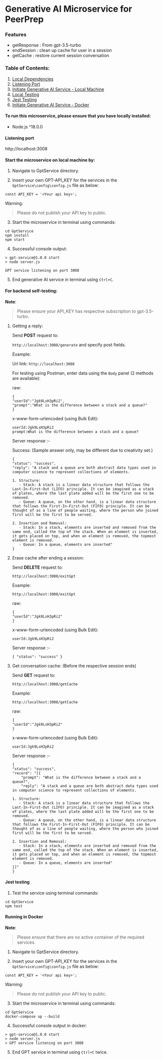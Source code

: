# Generative AI Microservice for PeerPrep

### Features

- getResponse : From gpt-3.5-turbo
- endSession : clean up cache for user in a session
- getCache : restore current session conversation

### Table of Contents:

1. [Local Dependencies](#to-run-this-microservice-please-ensure-that-you-have-locally-installed)
2. [Listening Port](#listening-port)
3. [Initiate Generative AI Service - Local Machine](#start-the-microservice-on-local-machine-by)
4. [Local Testing](#for-backend-self-testing)
5. [Jest Testing](#jest-testing)
6. [Initiate Generative AI Service - Docker](#running-in-docker)


#### To run this microservice, please ensure that you have locally installed:

- Node.js ^18.0.0


#### Listening port

http://localhost:3008


#### Start the microservice on local machine by:

1. Navigate to GptService directory.
   
2. Insert your own GPT-API_KEY for the services in the `GptService\config\config.js` file as below:
   
``` 
const API_KEY = '<Your api key>';
```

Warning:

> Please do not publish your API key to public.

   
3. Start the microservice in terminal using commands:
   
```
cd GptService
npm install
npm start
```

4. Successful console output:

```
> gpt-service@1.0.0 start
> node server.js

GPT service listening on port 3008
```

5. End generative AI service in terminal using `Ctrl+C`.


#### For backend self-testing:

**Note**:

> Please ensure your API_KEY has respective subscription to gpt-3.5-turbo.

1. Getting a reply:
   
   Send **POST** request to:
   
    `http://localhost:3008/generate` and specify post fields.
   
   Example:
   
   Url link: `http://localhost:3008`

   For testing using Postman, enter data using the `Body` panel (2 methods are available):
   
   raw:

    ```
    {
    "userId":"Jgk9LsH3pRi2",
    "prompt":"What is the difference between a stack and a queue?"
    }
    ```

   x-www-form-urlencoded (using Bulk Edit):

    ```
    userId:Jgk9LsH3pRi2
    prompt:What is the difference between a stack and a queue?
    ```


   Server response :-
   
   Success: (Sample answer only, may be different due to creativity set.)
   
    ```
    {
    "status": "success",
    "reply": "A stack and a queue are both abstract data types used in computer science to represent collections of elements.

    1. Structure:
       - Stack: A stack is a linear data structure that follows the Last-In-First-Out (LIFO) principle. It can be imagined as a stack of plates, where the last plate added will be the first one to be removed.
       - Queue: A queue, on the other hand, is a linear data structure that follows the First-In-First-Out (FIFO) principle. It can be thought of as a line of people waiting, where the person who joined first will be the first to be served.
    
    2. Insertion and Removal:
       - Stack: In a stack, elements are inserted and removed from the same end, called the top of the stack. When an element is inserted, it gets placed on top, and when an element is removed, the topmost element is removed.
       - Queue: In a queue, elements are inserted"
    }
    ```

   
2. Erase cache after ending a session:
   
   Send **DELETE** request to:
   
   `http://localhost:3008/exitGpt`
   
   Example:
   
   `http://localhost:3008/exitGpt`

   raw:

    ```
    {
    "userId":"Jgk9LsH3pRi2"
    }
    ```

   x-www-form-urlencoded (using Bulk Edit):

    ```
    userId:Jgk9LsH3pRi2
    ```

   Server response :-

    ```
    { "status": "success" }
    ```

3. Get conversation cache: (Before the respective session ends)
     
   Send **GET** request to:
   
   `http://localhost:3008/getCache`
   
   Example:
   
   `http://localhost:3008/getCache`

   raw:

    ```
    {
    "userId":"Jgk9LsH3pRi2"
    }
    ```

   x-www-form-urlencoded (using Bulk Edit):

    ```
    userId:Jgk9LsH3pRi2
    ```

   Server response :-

    ```
    { 
    "status": "success",
    "record": "[{
        "prompt": "What is the difference between a stack and a queue?",
        "reply": "A stack and a queue are both abstract data types used in computer science to represent collections of elements.

    1. Structure:
       - Stack: A stack is a linear data structure that follows the Last-In-First-Out (LIFO) principle. It can be imagined as a stack of plates, where the last plate added will be the first one to be removed.
       - Queue: A queue, on the other hand, is a linear data structure that follows the First-In-First-Out (FIFO) principle. It can be thought of as a line of people waiting, where the person who joined first will be the first to be served.
    
    2. Insertion and Removal:
       - Stack: In a stack, elements are inserted and removed from the same end, called the top of the stack. When an element is inserted, it gets placed on top, and when an element is removed, the topmost element is removed.
       - Queue: In a queue, elements are inserted"
    }]"
    }
    ```

#### Jest testing

1. Test the service using terminal commands:

```
cd GptService
npm test
```


#### Running in Docker

**Note**:

> Please ensure that there are no active container of the required services.

1. Navigate to GptService directory.

2. Insert your own GPT-API_KEY for the services in the `GptService\config\config.js` file as below:
   
``` 
const API_KEY = '<Your api key>';
```
Warning:

> Please do not publish your API key to public.

   
3. Start the microservice in terminal using commands:
   
```
cd GptService
docker-compose up --build
```

4. Successful console output in docker:

```
> gpt-service@1.0.0 start
> node server.js
> GPT service listening on port 3008
```

5. End GPT service in terminal using `Ctrl+C` twice.
